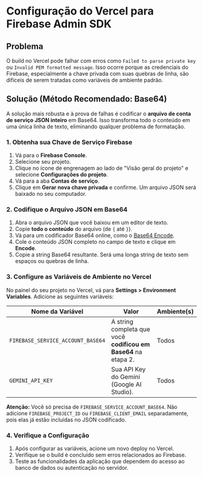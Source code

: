 # Configuração do Vercel para Firebase Admin SDK

## Problema
O build no Vercel pode falhar com erros como `Failed to parse private key` ou `Invalid PEM formatted message`. Isso ocorre porque as credenciais do Firebase, especialmente a chave privada com suas quebras de linha, são difíceis de serem tratadas como variáveis de ambiente padrão.

## Solução (Método Recomendado: Base64)

A solução mais robusta e à prova de falhas é codificar o **arquivo de conta de serviço JSON inteiro** em Base64. Isso transforma todo o conteúdo em uma única linha de texto, eliminando qualquer problema de formatação.

### 1. Obtenha sua Chave de Serviço Firebase
1.  Vá para o **Firebase Console**.
2.  Selecione seu projeto.
3.  Clique no ícone de engrenagem ao lado de "Visão geral do projeto" e selecione **Configurações do projeto**.
4.  Vá para a aba **Contas de serviço**.
5.  Clique em **Gerar nova chave privada** e confirme. Um arquivo JSON será baixado no seu computador.

### 2. Codifique o Arquivo JSON em Base64
1.  Abra o arquivo JSON que você baixou em um editor de texto.
2.  Copie **todo o conteúdo** do arquivo (de `{` até `}`).
3.  Vá para um codificador Base64 online, como o [Base64 Encode](https://www.base64encode.org/).
4.  Cole o conteúdo JSON completo no campo de texto e clique em **Encode**.
5.  Copie a string Base64 resultante. Será uma longa string de texto sem espaços ou quebras de linha.

### 3. Configure as Variáveis de Ambiente no Vercel
No painel do seu projeto no Vercel, vá para **Settings > Environment Variables**. Adicione as seguintes variáveis:

| Nome da Variável                    | Valor                                                | Ambiente(s) |
|-------------------------------------|------------------------------------------------------|-------------|
| `FIREBASE_SERVICE_ACCOUNT_BASE64`   | A string completa que você **codificou em Base64** na etapa 2. | Todos       |
| `GEMINI_API_KEY`                    | Sua API Key do Gemini (Google AI Studio).            | Todos       |

**Atenção:** Você só precisa de `FIREBASE_SERVICE_ACCOUNT_BASE64`. Não adicione `FIREBASE_PROJECT_ID` ou `FIREBASE_CLIENT_EMAIL` separadamente, pois elas já estão incluídas no JSON codificado.

### 4. Verifique a Configuração
1.  Após configurar as variáveis, acione um novo deploy no Vercel.
2.  Verifique se o build é concluído sem erros relacionados ao Firebase.
3.  Teste as funcionalidades da aplicação que dependem do acesso ao banco de dados ou autenticação no servidor.